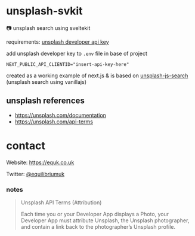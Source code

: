 # unsplash-svkit

:camera: unsplash search using sveltekit

requirements: [unsplash developer api key](https://unsplash.com/developers)

add unsplash developer key to `.env` file in base of project

    NEXT_PUBLIC_API_CLIENTID="insert-api-key-here"

created as a working example of next.js & is based on [unsplash-js-search
](https://github.com/equk/unsplash-js-search) (unsplash search using vanillajs)

## unsplash references

- https://unsplash.com/documentation
- https://unsplash.com/api-terms

# contact

Website: https://equk.co.uk

Twitter: [@equilibriumuk](https://twitter.com/equilibriumuk)

### notes

> Unsplash API Terms (Attribution)
>
> Each time you or your Developer App displays a Photo, your Developer App must attribute Unsplash, the Unsplash photographer, and contain a link back to the photographer’s Unsplash profile.
